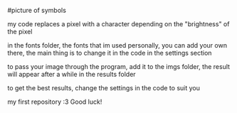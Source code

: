 #picture of symbols

my code replaces a pixel with a character depending on the "brightness" of the pixel

in the fonts folder, the fonts that im used personally, you can add your own there, the main thing is to change it in the code in the settings section

to pass your image through the program, add it to the imgs folder, the result will appear after a while in the results folder

to get the best results, change the settings in the code to suit you

my first repository :3 Good luck!
